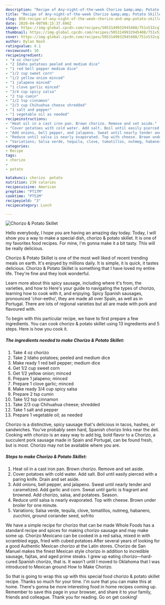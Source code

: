 ```yaml
---
description: "Recipe of Any-night-of-the-week Chorizo &amp;amp; Potato Skillet"
title: "Recipe of Any-night-of-the-week Chorizo &amp;amp; Potato Skillet"
slug: 850-recipe-of-any-night-of-the-week-chorizo-and-amp-potato-skillet
date: 2020-04-08T08:15:37.696Z
image: https://img-global.cpcdn.com/recipes/5053149932945408/751x532cq70/chorizo-potato-skillet-recipe-main-photo.jpg
thumbnail: https://img-global.cpcdn.com/recipes/5053149932945408/751x532cq70/chorizo-potato-skillet-recipe-main-photo.jpg
cover: https://img-global.cpcdn.com/recipes/5053149932945408/751x532cq70/chorizo-potato-skillet-recipe-main-photo.jpg
author: Dylan Nash
ratingvalue: 4.1
reviewcount: 10
recipeingredient:
- "4 oz chorizo"
- "2 Idaho potatoes peeled and medium dice"
- "1 red bell pepper medium dice"
- "1/2 cup sweet corn"
- "1/2 yellow onion minced"
- "1 jalapeno minced"
- "1 clove garlic minced"
- "3/4 cup spicy salsa"
- "2 tsp cumin"
- "1/2 tsp cinnamon"
- "2/3 cup Chihuahua cheese shredded"
- "1 salt and pepper"
- "1 vegetable oil as needed"
recipeinstructions:
- "Heat oil in a cast iron pan. Brown chorizo. Remove and set aside."
- "Cover potatoes with cold water. Add salt. Boil until easily pierced with a paring knife. Drain and set aside."
- "Add onions, bell pepper, and jalapeno. Sweat until nearly tender and caramelized. Add garlic and corn. Sweat until garlic is fragrant and browned.  Add chorizo, salsa, and potatoes. Season."
- "Reduce until salsa is nearly evaporated. Top with cheese. Brown under broiler for one minute."
- "Variations; Salsa verde, tequila, clove, tomatillos, nutmeg, habanero, zucchini, ground coriander seed, sofrito"
categories:
- Recipe
tags:
- chorizo
- 
- potato

katakunci: chorizo  potato 
nutrition: 239 calories
recipecuisine: American
preptime: "PT17M"
cooktime: "PT52M"
recipeyield: "3"
recipecategory: Lunch

---
```



![Chorizo &amp; Potato Skillet](https://img-global.cpcdn.com/recipes/5053149932945408/751x532cq70/chorizo-potato-skillet-recipe-main-photo.jpg)

Hello everybody, I hope you are having an amazing day today. Today, I will show you a way to make a special dish, chorizo &amp; potato skillet. It is one of my favorites food recipes. For mine, I'm gonna make it a bit tasty. This will be really delicious.

Chorizo &amp; Potato Skillet is one of the most well liked of recent trending meals on earth. It's enjoyed by millions daily. It is simple, it is quick, it tastes delicious. Chorizo &amp; Potato Skillet is something that I have loved my entire life. They're fine and they look wonderful.

Learn more about this spicy sausage, including where it&#39;s from, the varieties, and how to Here&#39;s your guide to navigating the types of chorizo, learning how to cook with it, and enjoying. Spicy Spanish sausages, pronounced &#39;chor-eetho&#39;, they are made all over Spain, as well as in Portugal. There are lots of regional varieties but all are made with pork and flavoured with.


To begin with this particular recipe, we have to first prepare a few ingredients. You can cook chorizo &amp; potato skillet using 13 ingredients and 5 steps. Here is how you cook it.

<!--inarticleads1-->

##### The ingredients needed to make Chorizo &amp; Potato Skillet:

1. Take 4 oz chorizo
1. Take 2 Idaho potatoes; peeled and medium dice
1. Make ready 1 red bell pepper; medium dice
1. Get 1/2 cup sweet corn
1. Get 1/2 yellow onion; minced
1. Prepare 1 jalapeno; minced
1. Prepare 1 clove garlic; minced
1. Make ready 3/4 cup spicy salsa
1. Prepare 2 tsp cumin
1. Take 1/2 tsp cinnamon
1. Take 2/3 cup Chihuahua cheese; shredded
1. Take 1 salt and pepper
1. Prepare 1 vegetable oil; as needed


Chorizo is a distinctive, spicy sausage that&#39;s delicious in tacos, hashes, or sandwiches. You&#39;ve probably seen hard, Spanish chorizo links near the deli. Cooking with chorizo is an easy way to add big, bold flavor to a Chorizo, a succulent pork sausage made in Spain and Portugal, can be found fresh, but is most. Chorizo may not be available where you are. 

<!--inarticleads2-->

##### Steps to make Chorizo &amp; Potato Skillet:

1. Heat oil in a cast iron pan. Brown chorizo. Remove and set aside.
1. Cover potatoes with cold water. Add salt. Boil until easily pierced with a paring knife. Drain and set aside.
1. Add onions, bell pepper, and jalapeno. Sweat until nearly tender and caramelized. Add garlic and corn. Sweat until garlic is fragrant and browned.  Add chorizo, salsa, and potatoes. Season.
1. Reduce until salsa is nearly evaporated. Top with cheese. Brown under broiler for one minute.
1. Variations; Salsa verde, tequila, clove, tomatillos, nutmeg, habanero, zucchini, ground coriander seed, sofrito


We have a simple recipe for chorizo that can be made Whole Foods has a standard recipe and spices for making chorizo sausage and may make some up. Chorizo Mexicano can be cooked in a red salsa, mixed in with scrambled eggs, fried with cubed potatoes After several years of looking for a good Authentic Mexican chorizo at the Latin stores. Chorizo de San Manuel makes the finest Mexican style chorizo in addition to incredible sausage, fajitas, and aged prime steaks. I grew up eating chorizo—hard-cured Spanish chorizo, that is. It wasn&#39;t until I moved to Oklahoma that I was introduced to Mexican ground How to Make Chorizo. 

So that is going to wrap this up with this special food chorizo &amp; potato skillet recipe. Thanks so much for your time. I'm sure that you can make this at home. There's gonna be more interesting food in home recipes coming up. Remember to save this page in your browser, and share it to your family, friends and colleague. Thank you for reading. Go on get cooking!
